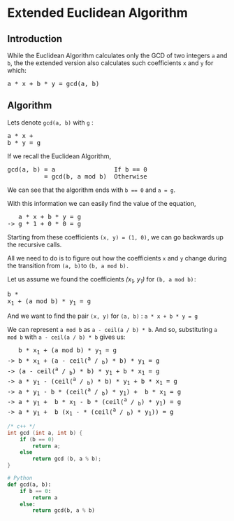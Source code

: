 # Extended Euclidean Algorithm
## Introduction
While the Euclidean Algorithm calculates only the GCD of two integers `a` and `b`, the the extended version also calculates such coefficients `x` and `y` for which:
<pre>a * x + b * y = gcd(a, b)</pre>

## Algorithm
Lets denote `gcd(a, b)` with `g` : <pre>a * x + b * y = g</pre>
If we recall the Euclidean Algorithm, 

<pre>
gcd(a, b) = a                If b == 0
          = gcd(b, a mod b)  Otherwise
</pre>
We can see that the algorithm ends with `b == 0` and `a = g`.

With this information we can easily find the value of the equation,
<pre>
   a * x + b * y = g
-> g * 1 + 0 * 0 = g
</pre>
Starting from these coefficients `(x, y) = (1, 0)` , we can go backwards up the recursive calls.

All we need to do is to figure out how the coefficients `x` and `y` change during the transition from `(a, b)` to `(b, a mod b)` .

Let us assume we found the coefficients _(x<sub>1</sub>, y<sub>1</sub>)_ for `(b, a mod b)` : <pre>b * x<sub>1</sub> + (a mod b) * y<sub>1</sub> = g</pre>

And we want to find the pair `(x, y)` for `(a, b)` : `a * x + b * y = g`

We can represent `a mod b` as `a - ceil(a / b) * b`. And so, substituting `a mod b` with `a - ceil(a / b) * b` gives us:

<pre>
   b * x<sub>1</sub> + (a mod b) * y<sub>1</sub> = g
-> b * x<sub>1</sub> + (a - ceil(<sup>a</sup> / <sub>b</sub>) * b) * y<sub>1</sub> = g
-> (a - ceil(<sup>a</sup> / <sub>b</sub>) * b) * y<sub>1</sub> + b * x<sub>1</sub> = g
-> a * y<sub>1</sub> - (ceil(<sup>a</sup> / <sub>b</sub>) * b) * y<sub>1</sub> + b * x<sub>1</sub> = g
-> a * y<sub>1</sub> - b * (ceil(<sup>a</sup> / <sub>b</sub>) * y<sub>1</sub>) +  b * x<sub>1</sub> = g
-> a * y<sub>1</sub> +  b * x<sub>1</sub> - b * (ceil(<sup>a</sup> / <sub>b</sub>) * y<sub>1</sub>) = g
-> a * y<sub>1</sub> +  b (x<sub>1</sub> - * (ceil(<sup>a</sup> / <sub>b</sub>) * y<sub>1</sub>)) = g
</pre>
```c++
/* c++ */
int gcd (int a, int b) {
    if (b == 0)
        return a;
    else
        return gcd (b, a % b);
}
```
```py
# Python
def gcd(a, b):
    if b == 0:
        return a
    else:
        return gcd(b, a % b)
```
